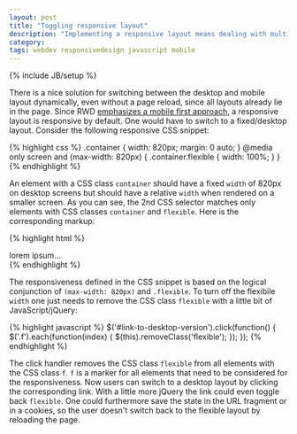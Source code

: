 ```yaml
---
layout: post
title: "Toggling responsive layout"
description: "Implementing a responsive layout means dealing with multiple screen resolutions and devices in order to provide users an optimal viewing experience. One therefore serves all CSS and markup for all provided viewports within the same page. However, there are some cases where one cannot or doesn't want to provide a mobile friendly layout. To deal with that, some companies/sites offer links to a desktop version of a particular page or the homepage. But how to do that, when making use of responsive design techniques?"
category:
tags: webdev responsivedesign javascript mobile
---
```

{% include JB/setup %}

There is a nice solution for switching between the desktop and mobile layout dynamically, even without a page reload, since all layouts already lie in the page. Since RWD [emphasizes a mobile first approach](http://en.wikipedia.org/wiki/Responsive_web_design#Mobile_first.2C_unobtrusive_JavaScript.2C_and_progressive_enhancement), a responsive layout is responsive by default. One would have to switch to a fixed/desktop layout.
Consider the following responsive CSS snippet:

{% highlight css %}
.container {
  width: 820px;
  margin: 0 auto;
}
@media only screen and (max-width: 820px) {
  .container.flexible {
    width: 100%;
  }
}
{% endhighlight %}

An element with a CSS class ```container``` should have a fixed ```width``` of 820px on desktop screens but should have a relative ```width``` when rendered on a smaller screen. As you can see, the 2nd CSS selector matches only elements with CSS classes ```container``` and ```flexible```. Here is the corresponding markup:

{% highlight html %}
<div class="container flexible f">lorem ipsum...</div>
{% endhighlight %}

The responsiveness defined in the CSS snippet is based on the logical conjunction of ```(max-width: 820px)``` and ```.flexible```. To turn off the flexibile ```width``` one just needs to remove the CSS class ```flexible``` with a little bit of JavaScript/jQuery:

{% highlight javascript %}
$('#link-to-desktop-version').click(function() {
  $('.f').each(function(index) {
    $(this).removeClass('flexible');
  });
});
{% endhighlight %}

The click handler removes the CSS class ```flexible``` from all elements with the CSS class ```f```. ```f``` is a marker for all elements that need to be considered for the responsiveness.
Now users can switch to a desktop layout by clicking the corresponding link. With a little more jQuery the link could even toggle back ```flexible```. One could furthermore save the state in the URL fragment or in a cookies, so the user doesn't switch back to the flexible layout by reloading the page.
